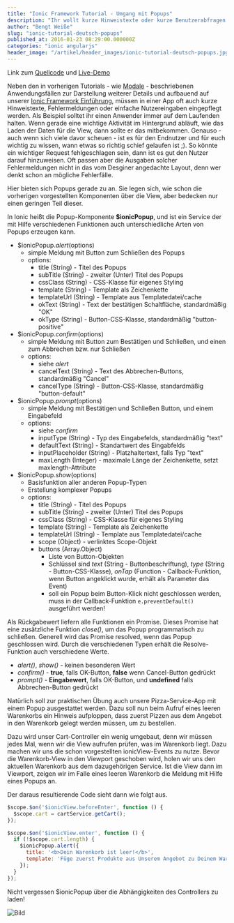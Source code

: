 ```yaml
---
title: "Ionic Framework Tutorial - Umgang mit Popups"
description: "Ihr wollt kurze Hinweistexte oder kurze Benutzerabfragen in eurer Ionic-App? Dann erfahrt ihr hier alles über Popups und deren Nutzung in Ionic."
author: "Bengt Weiße"
slug: "ionic-tutorial-deutsch-popups"
published_at: 2016-01-23 08:29:00.000000Z
categories: "ionic angularjs"
header_image: "/artikel/header_images/ionic-tutorial-deutsch-popups.jpg"
---
```


Link zum [Quellcode](https://github.com/angularjs-de/ionic-tutorial/tree/master/12-Popups) und [Live-Demo](https://angularjs-de.github.io/ionic-tutorial/12-Popups/#/order)

Neben den in vorherigen Tutorials - wie [Modale](/artikel/ionic-tutorial-deutsch-modals/) - beschriebenen Anwendungsfällen zur Darstellung weiterer Details und aufbauend auf unserer [Ionic Framework Einführung](/artikel/ionic-tutorial-deutsch/), müssen in einer App oft auch kurze Hinweistexte, Fehlermeldungen oder einfache Nutzereingaben eingepflegt werden. Als Beispiel solltet ihr einen Anwender immer auf dem Laufenden halten. Wenn gerade eine wichtige Aktivität im Hintergrund abläuft, wie das Laden der Daten für die View, dann sollte er das mitbekommen. Genauso - auch wenn sich viele davor scheuen - ist es für den Endnutzer und für euch wichtig zu wissen, wann etwas so richtig schief gelaufen ist ;). So könnte ein wichtiger Request fehlgeschlagen sein, dann ist es gut den Nutzer darauf hinzuweisen. Oft passen aber die Ausgaben solcher Fehlermeldungen nicht in das vom Desginer angedachte Layout, denn wer denkt schon an mögliche Fehlerfälle.

Hier bieten sich Popups gerade zu an. Sie legen sich, wie schon die vorherigen vorgestellten Komponenten über die View, aber bedecken nur einen geringen Teil dieser.

In Ionic heißt die Popup-Komponente **$ionicPopup**, und ist ein Service der mit Hilfe verschiedenen Funktionen auch unterschiedliche Arten von Popups erzeugen kann.

 - $ionicPopup.*alert*(options)
   - simple Meldung mit Button zum Schließen des Popups
   - options:
     - title (String) - Titel des Popups
     - subTitle (String) - zweiter (Unter) Titel des Popups
     - cssClass (String) - CSS-Klasse für eigenes Styling
     - template (String) - Template als Zeichenkette
     - templateUrl (String) - Template aus Templatedatei/cache
     - okText (String) - Text der bestätigen Schaltfläche, standardmäßig "OK"
     - okType (String) - Button-CSS-Klasse, standardmäßig "button-positive"
 - $ionicPopup.*confirm*(options)
   - simple Meldung mit Button zum Bestätigen und Schließen, und einen zum Abbrechen bzw. nur Schließen
   - options:
     - siehe *alert*
     - cancelText (String) - Text des Abbrechen-Buttons, standardmäßig "Cancel"
     - cancelType (String) - Button-CSS-Klasse, standardmäßig "button-default"
 - $ionicPopup.*prompt*(options)
   - simple Meldung mit Bestätigen und Schließen Button, und einem Eingabefeld
   - options:
     - siehe *confirm*
     - inputType (String) - Typ des Eingabefelds, standardmäßig "text"
     - defaultText (String) - Standartwert des Eingabfelds
     - inputPlaceholder (String) - Platzhaltertext, falls Typ "text"
     - maxLength (Integer) - maximale Länge der Zeichenkette, setzt maxlength-Attribute
 - $ionicPopup.*show*(options)
   - Basisfunktion aller anderen Popup-Typen
   - Erstellung komplexer Popups
   - options:
     - title (String) - Titel des Popups
     - subTitle (String) - zweiter (Unter) Titel des Popups
     - cssClass (String) - CSS-Klasse für eigenes Styling
     - template (String) - Template als Zeichenkette
     - templateUrl (String) - Template aus Templatedatei/cache
     - scope (Object) - verlinktes Scope-Objekt
     - buttons (Array.Object)
       - Liste von Button-Objekten
       - Schlüssel sind *text* (String - Buttonbeschriftung), *type* (String - Button-CSS-Klasse), *onTap* (Function - Callback-Funktion, wenn Button angeklickt wurde, erhält als Parameter das Event)
       - soll ein Popup beim Button-Klick nicht geschlossen werden, muss in der Callback-Funktion `e.preventDefault()` ausgeführt werden!

Als Rückgabewert liefern alle Funktionen ein Promise. Dieses Promise hat eine zusätzliche Funktion *close()*, um das Popup programmatisch zu schließen. Generell wird das Promise resolved, wenn das Popup geschlossen wird. Durch die verschiedenen Typen erhält die Resolve-Funktion auch verschiedene Werte.

 - *alert()*, *show()* - keinen besonderen Wert
 - *confirm()* - **true**, falls OK-Button, **false** wenn Cancel-Button gedrückt
 - *prompt()* - **Eingabewert**, falls OK-Button, und **undefined** falls Abbrechen-Button gedrückt

Natürlich soll zur praktischen Übung auch unsere Pizza-Service-App mit einem Popup ausgestattet werden. Dazu soll nun beim Aufruf eines leeren Warenkorbs ein Hinweis aufploppen, dass zuerst Pizzen aus dem Angebot in den Warenkorb gelegt werden müssen, um zu bestellen.

Dazu wird unser Cart-Controller ein wenig umgebaut, denn wir müssen jedes Mal, wenn wir die View aufrufen prüfen, was im Warenkorb liegt. Dazu machen wir uns die schon vorgestellten ionicView-Events zu nutze. Bevor die Warenkorb-View in den Viewport geschoben wird, holen wir uns den aktuellen Warenkorb aus dem dazugehörigen Service. Ist die View dann im Viewport, zeigen wir im Falle eines leeren Warenkorb die Meldung mit Hilfe eines Popups an.

Der daraus resultierende Code sieht dann wie folgt aus.

```javascript
$scope.$on('$ionicView.beforeEnter', function () {
  $scope.cart = cartService.getCart();
});

$scope.$on('$ionicView.enter', function () {
  if (!$scope.cart.length) {
    $ionicPopup.alert({
      title: '<b>Dein Warenkorb ist leer!</b>',
      template: 'Füge zuerst Produkte aus Unserem Angebot zu Deinem Warenkorb hinzu.'
    });
  }
});
```

Nicht vergessen $ionicPopup über die Abhängigkeiten des Controllers zu laden!

![Bild](medium_ionic-popups.png?v=63629400221)
